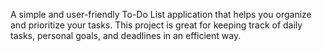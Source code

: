 A simple and user-friendly To-Do List application that helps you organize and prioritize your tasks. This project is great for keeping track of daily tasks, personal goals, and deadlines in an efficient way.
